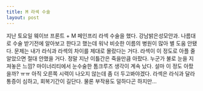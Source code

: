 ```yaml
---
title: M 라섹 수술
layout: post
---
```

지난 토요일 웨이브 프론트 + M 페인프리 라섹 수술을 했다. 강남밝은성모안과. 나름대로 수술 받기전에 알아보고 한다고 했는데 워낙 비슷한 이름의 병원이 많아 별 도움 안됐다. 문제는 내가 라식과 라섹의 차이를 제대로 몰랐다는 거다. 라섹이 이 정도로 아플 줄 알았으면 절대 안했을 거다. 정말 지난 이틀간은 죽을만큼 아팠다. 누군가 불로 눈을 지져놓은 느낌? 마이너리티에서 눈수술한 톰크루즈 생각이 계속 났다. 설마 이 정도 아팠을까? ㅠㅠ 아직 오른쪽 시력이 나오지 않는데 좀 더 두고봐야겠다. 라섹은 라식과 달라 통증이 심하고, 회복기간이 길단다. 물론 부작용도 덜하다곤 하지만&#8230;
